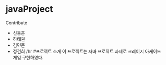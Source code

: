 # javaProject

Contribute
- 신동훈
- 하태권
- 김민준
- 정건희
/hr 
#프로젝트 소개
이 프로젝트는 자바 프로젝트 과제로 크레이지 아케이드 게임 구현하였다.
